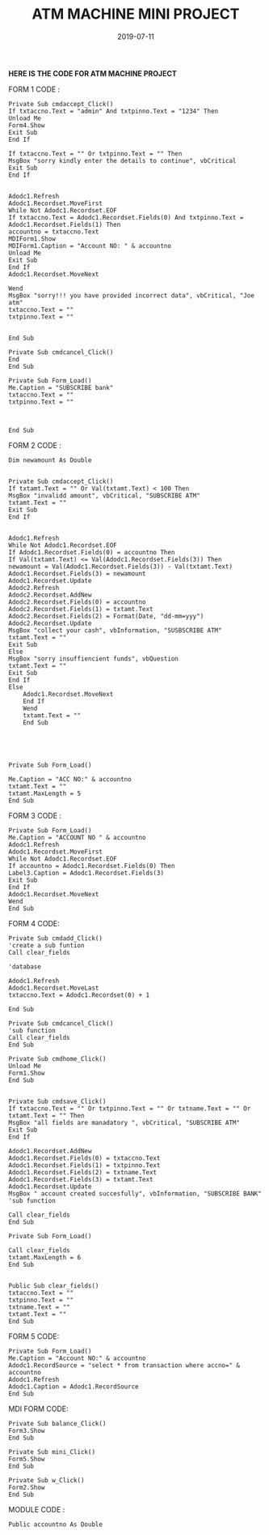 ﻿---
layout: post
title: ATM MACHINE MINI PROJECT
date: 2019-07-11 
tags: [projects,tech-blog]
image: QWERTY.png

---



**HERE IS THE CODE FOR ATM MACHINE PROJECT**




FORM 1 CODE :

    Private Sub cmdaccept_Click()
    If txtaccno.Text = "admin" And txtpinno.Text = "1234" Then
    Unload Me
    Form4.Show
    Exit Sub
    End If
    
    If txtaccno.Text = "" Or txtpinno.Text = "" Then
    MsgBox "sorry kindly enter the details to continue", vbCritical
    Exit Sub
    End If
    
    
    Adodc1.Refresh
    Adodc1.Recordset.MoveFirst
    While Not Adodc1.Recordset.EOF
    If txtaccno.Text = Adodc1.Recordset.Fields(0) And txtpinno.Text = Adodc1.Recordset.Fields(1) Then
    accountno = txtaccno.Text
    MDIForm1.Show
    MDIForm1.Caption = "Account NO: " & accountno
    Unload Me
    Exit Sub
    End If
    Adodc1.Recordset.MoveNext
    
    Wend
    MsgBox "sorry!!! you have provided incorrect data", vbCritical, "Joe atm"
    txtaccno.Text = ""
    txtpinno.Text = ""
    
    
    End Sub
    
    Private Sub cmdcancel_Click()
    End
    End Sub
    
    Private Sub Form_Load()
    Me.Caption = "SUBSCRIBE bank"
    txtaccno.Text = ""
    txtpinno.Text = ""
    
    
    
    End Sub


FORM 2 CODE :

    Dim newamount As Double
    
    
    Private Sub cmdaccept_Click()
    If txtamt.Text = "" Or Val(txtamt.Text) < 100 Then
    MsgBox "invalidd amount", vbCritical, "SUBSCRIBE ATM"
    txtamt.Text = ""
    Exit Sub
    End If
    
    
    Adodc1.Refresh
    While Not Adodc1.Recordset.EOF
    If Adodc1.Recordset.Fields(0) = accountno Then
    If Val(txtamt.Text) <= Val(Adodc1.Recordset.Fields(3)) Then
    newamount = Val(Adodc1.Recordset.Fields(3)) - Val(txtamt.Text)
    Adodc1.Recordset.Fields(3) = newamount
    Adodc1.Recordset.Update
    Adodc2.Refresh
    Adodc2.Recordset.AddNew
    Adodc2.Recordset.Fields(0) = accountno
    Adodc2.Recordset.Fields(1) = txtamt.Text
    Adodc2.Recordset.Fields(2) = Format(Date, "dd-mm=yyy")
    Adodc2.Recordset.Update
    MsgBox "collect your cash", vbInformation, "SUSBSCRIBE ATM"
    txtamt.Text = ""
    Exit Sub
    Else
    MsgBox "sorry insuffiencient funds", vbQuestion
    txtamt.Text = ""
    Exit Sub
    End If
    Else
        Adodc1.Recordset.MoveNext
        End If
        Wend
        txtamt.Text = ""
        End Sub
        
    
    
    
    
    Private Sub Form_Load()
    
    Me.Caption = "ACC NO:" & accountno
    txtamt.Text = ""
    txtamt.MaxLength = 5
    End Sub


FORM 3 CODE :

    Private Sub Form_Load()
    Me.Caption = "ACCOUNT NO " & accountno
    Adodc1.Refresh
    Adodc1.Recordset.MoveFirst
    While Not Adodc1.Recordset.EOF
    If accountno = Adodc1.Recordset.Fields(0) Then
    Label3.Caption = Adodc1.Recordset.Fields(3)
    Exit Sub
    End If
    Adodc1.Recordset.MoveNext
    Wend
    End Sub

FORM 4 CODE:

    Private Sub cmdadd_Click()
    'create a sub funtion
    Call clear_fields
    
    'database
    
    Adodc1.Refresh
    Adodc1.Recordset.MoveLast
    txtaccno.Text = Adodc1.Recordset(0) + 1
    
    End Sub
    
    Private Sub cmdcancel_Click()
    'sub function
    Call clear_fields
    End Sub
    
    Private Sub cmdhome_Click()
    Unload Me
    Form1.Show
    End Sub
    
    
    Private Sub cmdsave_Click()
    If txtaccno.Text = "" Or txtpinno.Text = "" Or txtname.Text = "" Or txtamt.Text = "" Then
    MsgBox "all fields are manadatory ", vbCritical, "SUBSCRIBE ATM"
    Exit Sub
    End If
    
    Adodc1.Recordset.AddNew
    Adodc1.Recordset.Fields(0) = txtaccno.Text
    Adodc1.Recordset.Fields(1) = txtpinno.Text
    Adodc1.Recordset.Fields(2) = txtname.Text
    Adodc1.Recordset.Fields(3) = txtamt.Text
    Adodc1.Recordset.Update
    MsgBox " account created succesfully", vbInformation, "SUBSCRIBE BANK"
    'sub function
    
    Call clear_fields
    End Sub
    
    Private Sub Form_Load()
    
    Call clear_fields
    txtamt.MaxLength = 6
    End Sub
    
    
    Public Sub clear_fields()
    txtaccno.Text = ""
    txtpinno.Text = ""
    txtname.Text = ""
    txtamt.Text = ""
    End Sub

FORM 5 CODE:

    Private Sub Form_Load()
    Me.Caption = "Account NO:" & accountno
    Adodc1.RecordSource = "select * from transaction where accno=" & accountno
    Adodc1.Refresh
    Adodc1.Caption = Adodc1.RecordSource
    End Sub

MDI FORM CODE:

    Private Sub balance_Click()
    Form3.Show
    End Sub
    
    Private Sub mini_Click()
    Form5.Show
	End Sub
    
    Private Sub w_Click()
	Form2.Show
    End Sub

MODULE CODE :

    Public accountno As Double



